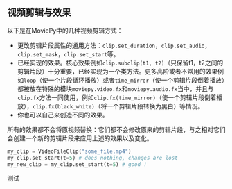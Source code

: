 ## 视频剪辑与效果

以下是在MoviePy中的几种视频剪辑方式：

* 更改剪辑片段属性的通用方法：`clip.set_duration`，`clip.set_audio`，`clip.set_mask`，`clip.set_start`等。
* 已经实现的效果。核心效果例如`clip.subclip(t1, t2)`（只保留t1，t2之间的剪辑片段）十分重要，已经实现为一个类方法。更多高阶或者不常用的效果例如`loop`（使一个片段循环播放）或者`time_mirror`（使一个剪辑片段倒着播放）都被放在特殊的模块`moviepy.video.fx`和`moviepy.audio.fx`当中，并且与`clip.fx`方法一同使用，例如`clip.fx(time_mirror)`（使一个剪辑片段倒着播放），`clip.fx(black_white)`（将一个剪辑片段转换为黑白）等情况。
* 你也可以自己来创造不同的效果。

所有的效果都不会将原视频替换：它们都不会修改原来的剪辑片段，与之相对它们会创建一个新的剪辑片段来应用上述的效果以及变化。

```python
my_clip = VideoFileClip("some_file.mp4")
my_clip.set_start(t=5) # does nothing, changes are lost
my_new_clip = my_clip.set_start(t=5) # good !
```


测试